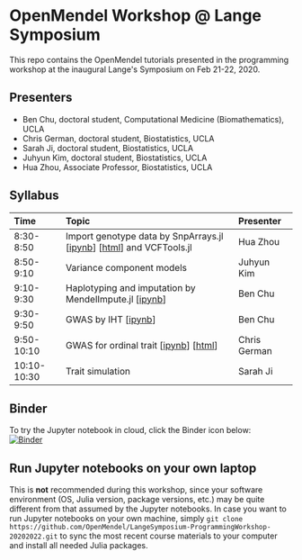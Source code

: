 # OpenMendel Workshop @ Lange Symposium

This repo contains the OpenMendel tutorials presented in the programming workshop at the inaugural Lange's Symposium on Feb 21-22, 2020.

## Presenters

* Ben Chu, doctoral student, Computational Medicine (Biomathematics), UCLA  
* Chris German, doctoral student, Biostatistics, UCLA  
* Sarah Ji, doctoral student, Biostatistics, UCLA  
* Juhyun Kim, doctoral student, Biostatistics, UCLA  
* Hua Zhou, Associate Professor, Biostatistics, UCLA  

## Syllabus

| Time | Topic | Presenter |  
|:-----------|:------------|:------------|  
| 8:30-8:50 | Import genotype data by SnpArrays.jl \[[ipynb](./01-snparrays/SnpArraysTutorial.ipynb)\] \[[html](https://openmendel.github.io/LangeSymposium-ProgrammingWorkshop-20202022/01-snparrays/SnpArraysTutorial.html)\] and VCFTools.jl | Hua Zhou |  
| 8:50-9:10 | Variance component models | Juhyun Kim |  
| 9:10-9:30 | Haplotyping and imputation by MendelImpute.jl \[[ipynb](./04-impute/MendelImpute_Tutorial.ipynb)\]| Ben Chu |  
| 9:30-9:50 | GWAS by IHT \[[ipynb](./05-gwas/MendelIHT_tutorial.ipynb)\] | Ben Chu |  
| 9:50-10:10 | GWAS for ordinal trait \[[ipynb](./06-ordinal/ordinalgwas.ipynb)\] \[[html](https://github.com/OpenMendel/LangeSymposium-ProgrammingWorkshop-20202022/blob/master/06-ordinal/ordinalgwas.html)\]| Chris German |  
| 10:10-10:30 | Trait simulation | Sarah Ji |  

## Binder

To try the Jupyter notebook in cloud, click the Binder icon below:  
[![Binder](https://mybinder.org/badge_logo.svg)](https://mybinder.org/v2/gh/OpenMendel/LangeSymposium-ProgrammingWorkshop-20202022/master)

## Run Jupyter notebooks on your own laptop

This is **not** recommended during this workshop, since your software environment (OS, Julia version, package versions, etc.) may be quite different from that assumed by the Jupyter notebooks. In case you want to run Jupyter notebooks on your own machine, simply `git clone https://github.com/OpenMendel/LangeSymposium-ProgrammingWorkshop-20202022.git` to sync the most recent course materials to your computer and install all needed Julia packages.

